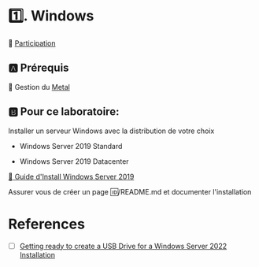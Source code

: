# :one:. Windows

:tada: [Participation](.scripts/Participation.md)

## :a: Prérequis

:round_pushpin: Gestion du [Metal](https://github.com/CollegeBoreal/Tutoriels/tree/main/O.OS/0.Metal)


##  :b: Pour ce laboratoire:
  
  Installer un serveur Windows avec la distribution de votre choix
  
  - Windows Server 2019 Standard

  - Windows Server 2019 Datacenter  
  
[:pushpin: Guide d'Install Windows Server 2019](https://github.com/CollegeBoreal/Tutoriels/tree/main/O.OS/2.Windows/servers)

   Assurer vous de créer un page :id:/README.md et documenter l'installation
   
# References

- [ ] [Getting ready to create a USB Drive for a Windows Server 2022 Installation](https://www.thomasmaurer.ch/2021/11/create-an-usb-drive-for-windows-server-2022-installation)

